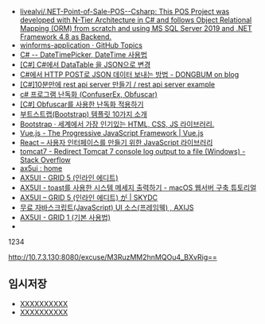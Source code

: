 
- [livealvi/.NET-Point-of-Sale-POS--Csharp: This POS Project was developed with N-Tier Architecture in C# and follows Object Relational Mapping (ORM) from scratch and using MS SQL Server 2019 and .NET Framework 4.8 as Backend.](https://github.com/livealvi/.NET-Point-of-Sale-POS--Csharp)
- [winforms-application · GitHub Topics](https://github.com/topics/winforms-application?l=c%23)
- [C# -- DateTimePicker, DateTime 사용법](https://freeprog.tistory.com/m/239)
- [[C#] C#에서 DataTable 을 JSON으로 변경](https://theplace.tistory.com/m/25)
- [C#에서 HTTP POST로 JSON 데이터 보내는 방법 - DONGBUM on blog](https://dongbum.io/2014/04/03/c-sharp-http-post-json)
- [[C#]10분만에 rest api server 만들기 / rest api server example](https://manniz.tistory.com/entry/C-CSharp-10%EB%B6%84%EB%A7%8C%EC%97%90-rest-api-server-%EB%A7%8C%EB%93%A4%EA%B8%B0-rest-api-server-example)
- [c# 프로그램 난독화 (ConfuserEx, Obfuscar)](https://k1asd1.tistory.com/m/47)
- [[C#] Obfuscar를 사용한 난독화 적용하기](https://rudalskim.tistory.com/394)
- [부트스트랩(Bootstrap) 템플릿 10가지 소개](https://learn2you.tistory.com/m/42)
- [Bootstrap · 세계에서 가장 인기있는 HTML, CSS, JS 라이브러리.](https://getbootstrap.kr/)
- [Vue.js - The Progressive JavaScript Framework | Vue.js](https://vuejs.org/)
- [React – 사용자 인터페이스를 만들기 위한 JavaScript 라이브러리](https://ko.reactjs.org/)
- [tomcat7 - Redirect Tomcat 7 console log output to a file (Windows) - Stack Overflow](https://stackoverflow.com/questions/6862696/redirect-tomcat-7-console-log-output-to-a-file-windows)
- [ax5ui : home](https://ax5ui.axisj.com/)
- [AX5UI - GRID 5 (인라인 에디트)](https://offbyone.tistory.com/97)
- [AX5UI - toast를 사용한 시스템 메세지 출력하기 - macOS 웹서버 구축 튜토리얼](https://mblog.kr/_bbs/bbs_view.html?no=162&page=3&category=0)
- [AX5UI – GRID 5 (인라인 에디트) が | SKYDC](https://blog.skydc.co.kr/2020/06/02/ax5ui-grid-5-%EC%9D%B8%EB%9D%BC%EC%9D%B8-%EC%97%90%EB%94%94%ED%8A%B8-%E3%81%8C/)
- [무료 자바스크립트(JavaScript) UI 소스(프레임웩) , AXIJS](https://aboutw3.tistory.com/m/302)
- [AX5UI - GRID 1 (기본 사용법)](https://offbyone.tistory.com/55)
- 


1234


http://10.7.3.130:8080/excuse/M3RuzMM2hnMQOu4_BXvRig==


## 임시저장
- [XXXXXXXXXX](YYYYYYYYYY)
- [XXXXXXXXXX](YYYYYYYYYY)


